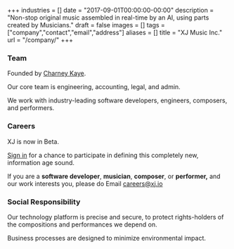 +++
industries = []
date = "2017-09-01T00:00:00-00:00"
description = "Non-stop original music assembled in real-time by an AI, using parts created by Musicians."
draft = false
images = []
tags = ["company","contact","email","address"]
aliases = []
title = "XJ Music Inc."
url = "/company/"
+++

### Team

Founded by <a target="_blank" href="https://www.linkedin.com/in/charneykaye/">Charney Kaye</a>.

Our core team is engineering, accounting, legal, and admin.

We work with industry-leading software developers, engineers, composers, and performers.  

### Careers

XJ is now in Beta.

[Sign in](https://hub.xj.io/login) for a chance to participate in defining this completely new, information age sound.

If you are a **software developer**, **musician**, **composer**, or **performer,** and our work interests you, please do Email [careers@xj.io](mailto:careers@xj.io)    

### Social Responsibility

Our technology platform is precise and secure, to protect rights-holders of the compositions and performances we depend on.

Business processes are designed to minimize environmental impact.

